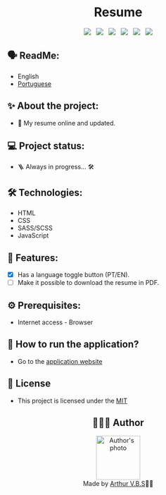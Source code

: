<h1 align="center">Resume</h1>

<div align="center">
  <img src="https://img.shields.io/badge/License-MIT-000?style=social&logo=json&logoColor=469BD2">
  &nbsp;
  <img src="https://img.shields.io/badge/GitHub-000?style=social&logo=github&logoColor=469BD2">
  &nbsp;
  <img src="https://img.shields.io/badge/HTML-000?style=social&logo=html5&logoColor=469BD2">
  &nbsp;
  <img src="https://img.shields.io/badge/CSS-000?style=social&logo=css3&logoColor=469BD2">
  &nbsp;
  <img src="https://img.shields.io/badge/SASS-000?style=social&logo=sass&logoColor=469BD2">
  &nbsp;
  <img src="https://img.shields.io/badge/JavaScript-000?style=social&logo=javascript&logoColor=469BD2">
</div>

## 🗣️ ReadMe:

- English
- [Portuguese](https://github.com/ArthurVBS/Resume/blob/main/README-pt.md)

## ✨ About the project:

- 📃 My resume online and updated.

## 💻 Project status:

- 🪜 Always in progress... 🛠️

## 🛠 Technologies:

- HTML
- CSS
- SASS/SCSS
- JavaScript

## 📝 Features:

- [X] Has a language toggle button (PT/EN).
- [ ] Make it possible to download the resume in PDF.

## ⚙️ Prerequisites:

- Internet access - Browser

## 🚀 How to run the application?

- Go to the [application website](https://arthurvbs.github.io/Resume/)

## 📝 License

- This project is licensed under the [MIT](https://github.com/ArthurVBS/Resume/blob/main/LICENSE)

<h2 align="center">👨🏽‍💻 Author</h2>
<div align="center">
  <img width="100px;" src="https://avatars.githubusercontent.com/u/84406367?v=4" alt="Author's photo"/>
  <br><span>Made by <a href="https://github.com/ArthurVBS" target="_blank" rel="external">Arthur V.B.S</a>✌🏽</span>
</div>
